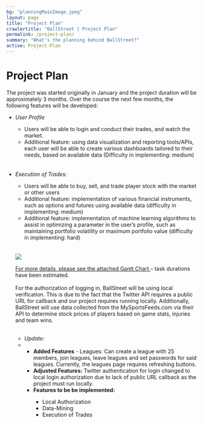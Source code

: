 ```yaml
---
bg: "planningMainImage.jpeg"
layout: page
title: "Project Plan"
crawlertitle: "BallStreet | Project Plan"
permalink: /project-plan/
summary: "What's the planning behind BallStreet?"
active: Project-Plan
---
```

# Project Plan
The project was started originally in January and the project duration will be approximately 3 months.  Over the course the next few months, the following features will be developed:<br>
<ul>
<li><i>User Profile</i></li>
<ul><li>Users will be able to login and conduct their trades, and watch the market.</li>
<li>Additional feature:  using data visualization and reporting tools/APIs, each user will be able to create various dashboards tailored to their needs, based on available data (Difficulty in implementing:  medium)</li></ul><br><br>
<li><i>Execution of Trades:</i></li>
<ul><li>Users will be able to buy, sell, and trade player stock with the market or other users </li>
<li>Additional feature:  implementation of various financial instruments, such as options and futures using available data (difficulty in implementing:  medium)</li>
<li>Additional feature:  implementation of machine learning algorithms to assist in optimizing a parameter in the user’s profile, such as maintaining portfolio volatility or maximum portfolio value (difficulty in implementing:  hard)</li></ul><br><br>

<a href="https://pfindan.github.io/CS2212-Team5/assets/images/2212_Project_Plan.pdf">
<img src= "/CS2212-Team5/assets/images/ganttchart.png" align = "left"/>
<br>

For more details, please see the attached <a href="https://pfindan.github.io/CS2212-Team5/assets/images/2212_Project_Plan.pdf" target = "_blank"> Gantt Chart </a> – task durations have been estimated.
<br><br>
For the authorization of logging in, BallStreet will be using local verification. This is due to the fact that the Twitter API requires a public URL for callback and our project requires running locally. Additionally, BallStreet will use data collected from the MySportsFeeds.com via their API to determine stock prices of players based on game stats, injuries and team wins.<br><br>

<ul>
  <li>   
    <i>Update:</i>
   </li>
   <li>
    <ul>
    <li><b>Added Features</b> - Leagues: Can create a league with 25 members, join leagues, leave leagues and set passwords   for said leagues. Currently, the leagues page requires refreshing buttons.</li>

<li><b>Adjusted Features:</b> Twitter authentication for login changed to local login authorization due to lack of public URL callback as the project must run locally. </li>

<li><b>Features to be be implemented:</b></li>
<ul>
  <li>Local Authorization</li>
  <li>Data-Mining</li>
  <li>Execution of Trades</li>
  </ul>


</ul>
</ul>

